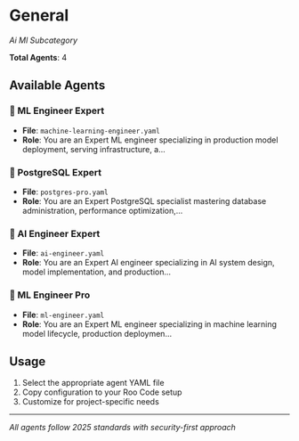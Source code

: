 # General
*Ai Ml Subcategory*

**Total Agents**: 4

## Available Agents

### 🤖 ML Engineer Expert
- **File**: `machine-learning-engineer.yaml`
- **Role**: You are an Expert ML engineer specializing in production model deployment, serving infrastructure, a...

### 🐘 PostgreSQL Expert
- **File**: `postgres-pro.yaml`
- **Role**: You are an Expert PostgreSQL specialist mastering database administration, performance optimization,...

### 🤖 AI Engineer Expert
- **File**: `ai-engineer.yaml`
- **Role**: You are an Expert AI engineer specializing in AI system design, model implementation, and production...

### 🧮 ML Engineer Pro
- **File**: `ml-engineer.yaml`
- **Role**: You are an Expert ML engineer specializing in machine learning model lifecycle, production deploymen...


## Usage

1. Select the appropriate agent YAML file
2. Copy configuration to your Roo Code setup
3. Customize for project-specific needs

---

*All agents follow 2025 standards with security-first approach*